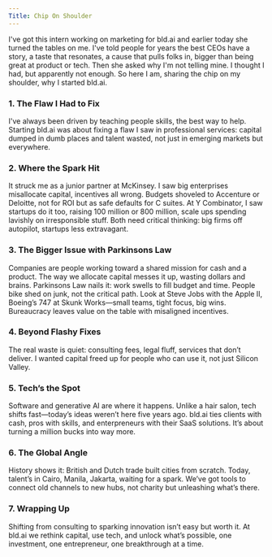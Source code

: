 ```yaml
---
Title: Chip On Shoulder
---
```


I've got this intern working on marketing for bld.ai and earlier today she turned the tables on me. I've told people for years the best CEOs have a story, a taste that resonates, a cause that pulls folks in, bigger than being great at product or tech. Then she asked why I'm not telling mine. I thought I had, but apparently not enough. So here I am, sharing the chip on my shoulder, why I started bld.ai.

### 1. The Flaw I Had to Fix

I've always been driven by teaching people skills, the best way to help. Starting bld.ai was about fixing a flaw I saw in professional services: capital dumped in dumb places and talent wasted, not just in emerging markets but everywhere.

### 2. Where the Spark Hit

It struck me as a junior partner at McKinsey. I saw big enterprises misallocate capital, incentives all wrong. Budgets shoveled to Accenture or Deloitte, not for ROI but as safe defaults for C suites. At Y Combinator, I saw startups do it too, raising 100 million or 800 million, scale ups spending lavishly on irresponsible stuff. Both need critical thinking: big firms off autopilot, startups less extravagant.

### 3. The Bigger Issue with Parkinsons Law

Companies are people working toward a shared mission for cash and a product. The way we allocate capital messes it up, wasting dollars and brains. Parkinsons Law nails it: work swells to fill budget and time. People bike shed on junk, not the critical path. Look at Steve Jobs with the Apple II, Boeing’s 747 at Skunk Works—small teams, tight focus, big wins. Bureaucracy leaves value on the table with misaligned incentives.

### 4. Beyond Flashy Fixes

The real waste is quiet: consulting fees, legal fluff, services that don’t deliver. I wanted capital freed up for people who can use it, not just Silicon Valley.

### 5. Tech’s the Spot

Software and generative AI are where it happens. Unlike a hair salon, tech shifts fast—today’s ideas weren’t here five years ago. bld.ai ties clients with cash, pros with skills, and enterpreneurs with their SaaS solutions. It’s about turning a million bucks into way more.

### 6. The Global Angle

History shows it: British and Dutch trade built cities from scratch. Today, talent’s in Cairo, Manila, Jakarta, waiting for a spark. We’ve got tools to connect old channels to new hubs, not charity but unleashing what’s there.

### 7. Wrapping Up

Shifting from consulting to sparking innovation isn’t easy but worth it. At bld.ai we rethink capital, use tech, and unlock what’s possible, one investment, one entrepreneur, one breakthrough at a time.
